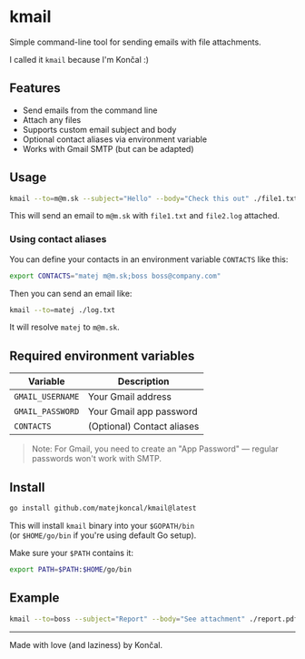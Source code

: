 
# kmail

Simple command-line tool for sending emails with file attachments.

I called it `kmail` because I'm Končal :)

## Features

- Send emails from the command line
- Attach any files
- Supports custom email subject and body
- Optional contact aliases via environment variable
- Works with Gmail SMTP (but can be adapted)

## Usage

```bash
kmail --to=m@m.sk --subject="Hello" --body="Check this out" ./file1.txt ./file2.log
```

This will send an email to `m@m.sk` with `file1.txt` and `file2.log` attached.

### Using contact aliases

You can define your contacts in an environment variable `CONTACTS` like this:

```bash
export CONTACTS="matej m@m.sk;boss boss@company.com"
```

Then you can send an email like:

```bash
kmail --to=matej ./log.txt
```

It will resolve `matej` to `m@m.sk`.

## Required environment variables

| Variable         | Description                 |
|-----------------|-----------------------------|
| `GMAIL_USERNAME` | Your Gmail address         |
| `GMAIL_PASSWORD` | Your Gmail app password    |
| `CONTACTS`       | (Optional) Contact aliases |

> Note: For Gmail, you need to create an "App Password" — regular passwords won't work with SMTP.

## Install

```bash
go install github.com/matejkoncal/kmail@latest
```

This will install `kmail` binary into your `$GOPATH/bin`  
(or `$HOME/go/bin` if you're using default Go setup).

Make sure your `$PATH` contains it:

```bash
export PATH=$PATH:$HOME/go/bin
```

## Example

```bash
kmail --to=boss --subject="Report" --body="See attachment" ./report.pdf
```

---

Made with love (and laziness) by Končal.
